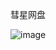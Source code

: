 彗星网盘

![image](https://github.com/nomelin/comet-pan/assets/107407124/9ee03f83-4102-4945-b790-70c374b88d0a)
